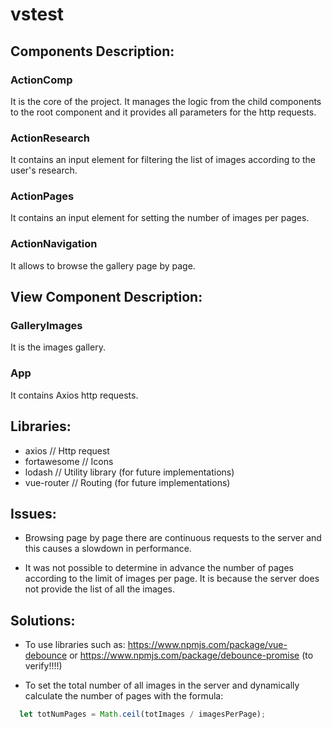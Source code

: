 # vstest

## Components Description:
### ActionComp
It is the core of the project. It manages the logic from the child components to the root component and it provides all parameters for the http requests.

### ActionResearch
It contains an input element for filtering the list of images according to the user's research.

### ActionPages
It contains an input element for setting the number of images per pages.

### ActionNavigation
It allows to browse the gallery page by page.


## View Component Description:
### GalleryImages
It is the images gallery.

### App
It contains Axios http requests.


## Libraries:
  - axios             // Http request
  - fortawesome       // Icons  
  - lodash            // Utility library (for future implementations)
  - vue-router        // Routing (for future implementations)


## Issues:
  - Browsing page by page there are continuous requests to the server and this causes a slowdown in performance.

  - It was not possible to determine in advance the number of pages according to the limit of images per page. It is because the             server does not provide the list of all the images.


## Solutions:
  - To use libraries such as: https://www.npmjs.com/package/vue-debounce or https://www.npmjs.com/package/debounce-promise (to               verify!!!!)
  
  - To set the total number of all images in the server and dynamically calculate the number of pages with the formula:
  ```js
    let totNumPages = Math.ceil(totImages / imagesPerPage);
  ```
  
  
  
